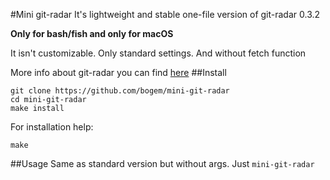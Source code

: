 #Mini git-radar
It's lightweight and stable one-file version of git-radar 0.3.2

**Only for bash/fish and only for macOS**

It isn't customizable. Only standard settings. And without fetch function

More info about git-radar you can find [here](https://github.com/michaeldfallen/git-radar)
##Install
```
git clone https://github.com/bogem/mini-git-radar
cd mini-git-radar
make install
```

For installation help:

`make`

##Usage
Same as standard version but without args. Just `mini-git-radar`

